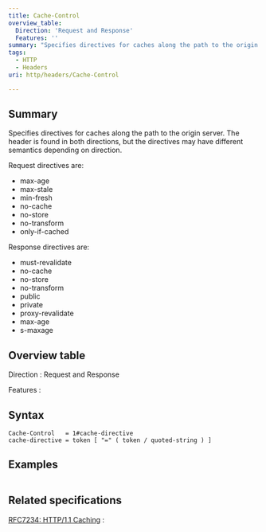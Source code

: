 ```yaml
---
title: Cache-Control
overview_table:
  Direction: 'Request and Response'
  Features: ''
summary: "Specifies directives for caches along the path to the origin server. The header is found in both directions, but the directives may have different semantics depending on direction.\n"
tags:
  - HTTP
  - Headers
uri: http/headers/Cache-Control

---
```

## Summary

Specifies directives for caches along the path to the origin server. The header is found in both directions, but the directives may have different semantics depending on direction.

Request directives are:

-   max-age
-   max-stale
-   min-fresh
-   no-cache
-   no-store
-   no-transform
-   only-if-cached

Response directives are:

-   must-revalidate
-   no-cache
-   no-store
-   no-transform
-   public
-   private
-   proxy-revalidate
-   max-age
-   s-maxage

## Overview table

Direction
:   Request and Response

Features
:

## Syntax

    Cache-Control   = 1#cache-directive
    cache-directive = token [ "=" ( token / quoted-string ) ]

## Examples

``` html

```

## Related specifications

[RFC7234: HTTP/1.1 Caching](http://tools.ietf.org/html/rfc7234#section-5.2)
:

